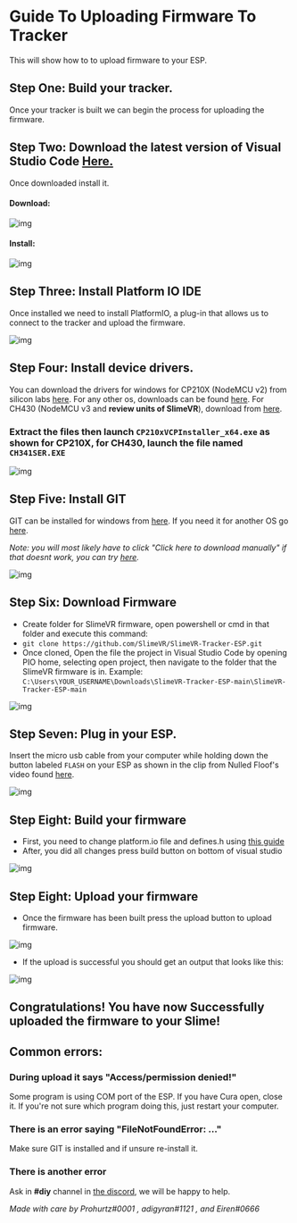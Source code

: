 # Guide To Uploading Firmware To Tracker

This will show how to to upload firmware to your ESP.

## Step One: Build your tracker.
Once your tracker is built we can begin the process for uploading the firmware.

## Step Two: Download the latest version of Visual Studio Code [Here.](https://code.visualstudio.com/download)

Once downloaded install it.

#### Download:
![img](https://i.imgur.com/jXPXIFz.gif)

#### Install:
![img](https://i.imgur.com/hAm3Zu0.gif)

## Step Three: Install Platform IO IDE

Once installed we need to install PlatformIO, a plug-in that allows us to connect to the tracker and upload the firmware.

![img](https://i.imgur.com/ebV0IgT.gif)

## Step Four: Install device drivers.

You can download the drivers for windows for CP210X (NodeMCU v2) from silicon labs [here](https://www.silabs.com/documents/public/software/CP210x_Universal_Windows_Driver.zip). For any other os, downloads can be found [here](https://www.silabs.com/developers/usb-to-uart-bridge-vcp-drivers). For CH430 (NodeMCU v3 and **review units of SlimeVR**), download from [here](https://cdn.sparkfun.com/assets/learn_tutorials/8/4/4/CH341SER.EXE).

### Extract the files then launch `CP210xVCPInstaller_x64.exe` as shown for CP210X, for CH430, launch the file named `CH341SER.EXE`

![img](https://i.imgur.com/9Ztro0h.gif)

## Step Five: Install GIT

GIT can be installed for windows from [here](https://git-scm.com/download/win). If you need it for another OS go [here](https://git-scm.com/downloads).

_Note: you will most likely have to click "Click here to download manually" if that doesnt work, you can try [here](https://gitforwindows.org/)._

![img](https://i.imgur.com/wam3ea1.gif)

## Step Six: Download Firmware

* Create folder for SlimeVR firmware, open powershell or cmd in that folder and execute this command:
* `git clone https://github.com/SlimeVR/SlimeVR-Tracker-ESP.git`
* Once cloned, Open the file the project in Visual Studio Code by opening PIO home, selecting open project, then navigate to the folder that the SlimeVR firmware is in. Example: `C:\Users\YOUR_USERNAME\Downloads\SlimeVR-Tracker-ESP-main\SlimeVR-Tracker-ESP-main`

![img](https://i.imgur.com/G0egnh6.gif)

## Step Seven: Plug in your ESP.

Insert the micro usb cable from your computer while holding down the button labeled `FLASH` on your ESP as shown in the clip from Nulled Floof's video found [here](https://youtu.be/e1oExyYlTzs?t=358).

![img](https://i.imgur.com/scWknId.gif)

## Step Eight: Build your firmware

* First, you need to change platform.io file and defines.h using [this guide](defines_guide.md)
* After, you did all changes press build button on bottom of visual studio

![img](https://i.imgur.com/EmSkhFp.png)

## Step Eight: Upload your firmware

* Once the firmware has been built press the upload button to upload firmware.

![img](https://i.imgur.com/lI3PFVC.png)

* If the upload is successful you should get an output that looks like this:

![img](https://i.imgur.com/SDQcCr1.png)

## Congratulations! You have now Successfully uploaded the firmware to your Slime!

## Common errors:

### During upload it says "Access/permission denied!"

Some program is using COM port of the ESP. If you have Cura open, close it. If you're not sure which program doing this, just restart your computer.

### There is an error saying "FileNotFoundError: ..."

Make sure GIT is installed and if unsure re-install it.

### There is another error

Ask in **#diy** channel in [the discord](https://discord.gg/slimevr), we will be happy to help.


_Made with care by Prohurtz#0001 , adigyran#1121 , and Eiren#0666_
